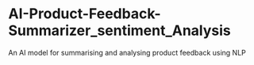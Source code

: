 # AI-Product-Feedback-Summarizer_sentiment_Analysis
An AI model for summarising and analysing product feedback using NLP
